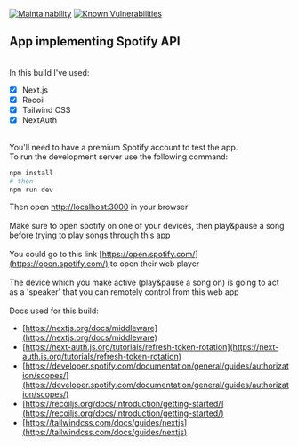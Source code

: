 [![Maintainability](https://api.codeclimate.com/v1/badges/cee0febc3cb1907b24d9/maintainability)](https://codeclimate.com/github/21142/spotify-nextjs/maintainability)
[![Known Vulnerabilities](https://snyk.io/test/github/21142/spotify-nextjs/badge.svg)](https://snyk.io/test/github/21142/spotify-nextjs)

## App implementing Spotify API

\
In this build I've used:

- [x] Next.js
- [x] Recoil
- [x] Tailwind CSS
- [x] NextAuth

\
You'll need to have a premium Spotify account to test the app.\
To run the development server use the following command:

```bash
npm install
# then
npm run dev
```

Then open [http://localhost:3000](http://localhost:3000) in your browser\
\
Make sure to open spotify on one of your devices, then play&pause a song before trying to play songs through this app\
\
You could go to this link [https://open.spotify.com/](https://open.spotify.com/) to open their web player\
\
The device which you make active (play&pause a song on) is going to act as a 'speaker' that you can remotely control from this web app\
\
Docs used for this build:

- [https://nextjs.org/docs/middleware](https://nextjs.org/docs/middleware)
- [https://next-auth.js.org/tutorials/refresh-token-rotation](https://next-auth.js.org/tutorials/refresh-token-rotation)
- [https://developer.spotify.com/documentation/general/guides/authorization/scopes/](https://developer.spotify.com/documentation/general/guides/authorization/scopes/)
- [https://recoiljs.org/docs/introduction/getting-started/](https://recoiljs.org/docs/introduction/getting-started/)
- [https://tailwindcss.com/docs/guides/nextjs](https://tailwindcss.com/docs/guides/nextjs)
